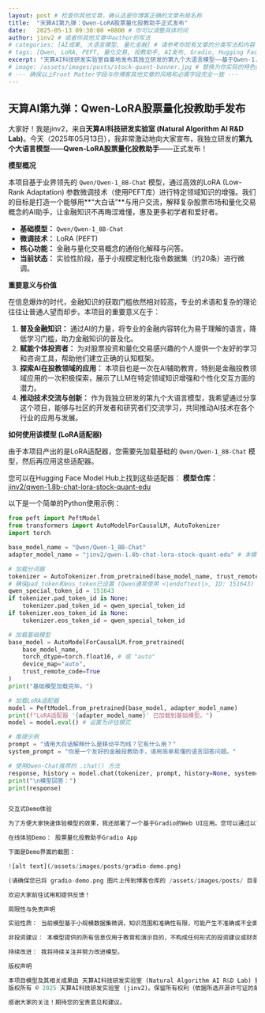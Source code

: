 ```yaml
---
layout: post # 检查你其他文章，确认这是你博客正确的文章布局名称
title:  "天算AI第九弹：Qwen-LoRA股票量化投教助手正式发布"
date:   2025-05-13 09:30:00 +0800 # 你可以调整具体时间
author: jinv2 # 或者你其他文章中author的写法
# categories: [AI成果, 大语言模型, 量化金融] # 请参考你现有文章的分类写法和内容
# tags: [Qwen, LoRA, PEFT, 量化交易, 投教助手, AI发布, Gradio, Hugging Face] # 请参考你现有文章的标签写法和内容
excerpt: "天算AI科技研发实验室自豪地发布其独立研发的第九个大语言模型——基于Qwen-1.8B微调的股票量化投教助手。本文介绍了模型的概况、使用方法、重要意义，并提供了在线Demo体验。"
# image: /assets/images/posts/stock-quant-banner.jpg # 替换为你实际的特色图片路径，如果需要的话
# --- 确保以上Front Matter字段与你博客其他文章的风格和必需字段完全一致 ---
---
```


## 天算AI第九弹：Qwen-LoRA股票量化投教助手发布

大家好！我是jinv2，来自**天算AI科技研发实验室 (Natural Algorithm AI R&D Lab)**。今天（2025年05月13日），我非常激动地向大家宣布，我独立研发的**第九个大语言模型**——**Qwen-LoRA股票量化投教助手**——正式发布！

<!-- 可选：在此处插入你的特色图片，例如 stock-quant-banner.jpg -->
<!-- ![股票量化概念图](/assets/images/posts/stock-quant-banner.jpg "AI赋能金融投教") -->

**模型概况**

本项目基于业界领先的 `Qwen/Qwen-1_8B-Chat` 模型，通过高效的LoRA (Low-Rank Adaptation) 参数微调技术（使用PEFT库）进行特定领域知识的增强。我们的目标是打造一个能够用**“大白话”**与用户交流，解释复杂股票市场和量化交易概念的AI助手，让金融知识不再晦涩难懂，惠及更多初学者和爱好者。

*   **基础模型：** `Qwen/Qwen-1_8B-Chat`
*   **微调技术：** LoRA (PEFT)
*   **核心功能：** 金融与量化交易概念的通俗化解释与问答。
*   **当前状态：** 实验性阶段，基于小规模定制化指令数据集（约20条）进行微调。

**重要意义与价值**

在信息爆炸的时代，金融知识的获取门槛依然相对较高，专业的术语和复杂的理论往往让普通人望而却步。本项目的重要意义在于：

1.  **普及金融知识：** 通过AI的力量，将专业的金融内容转化为易于理解的语言，降低学习门槛，助力金融知识的普及化。
2.  **赋能个体投资者：** 为对股票投资和量化交易感兴趣的个人提供一个友好的学习和咨询工具，帮助他们建立正确的认知框架。
3.  **探索AI在投教领域的应用：** 本项目也是一次在AI辅助教育，特别是金融投教领域应用的一次积极探索，展示了LLM在特定领域知识增强和个性化交互方面的潜力。
4.  **推动技术交流与创新：** 作为我独立研发的第九个大语言模型，我希望通过分享这个项目，能够与社区的开发者和研究者们交流学习，共同推动AI技术在各个行业的应用与发展。

**如何使用该模型 (LoRA适配器)**

由于本项目产出的是LoRA适配器，您需要先加载基础的 `Qwen/Qwen-1_8B-Chat` 模型，然后再应用这些适配器。

您可以在Hugging Face Model Hub上找到这些适配器：
**模型仓库：** [jinv2/qwen-1.8b-chat-lora-stock-quant-edu](https://huggingface.co/jinv2/qwen-1.8b-chat-lora-stock-quant-edu)

以下是一个简单的Python使用示例：

```python
from peft import PeftModel
from transformers import AutoModelForCausalLM, AutoTokenizer
import torch

base_model_name = "Qwen/Qwen-1_8B-Chat"
adapter_model_name = "jinv2/qwen-1.8b-chat-lora-stock-quant-edu" # 本模型ID

# 加载分词器
tokenizer = AutoTokenizer.from_pretrained(base_model_name, trust_remote_code=True)
# 确保pad_token和eos_token已设置 (Qwen通常使用 <|endoftext|>, ID: 151643)
qwen_special_token_id = 151643 
if tokenizer.pad_token_id is None:
    tokenizer.pad_token_id = qwen_special_token_id
if tokenizer.eos_token_id is None:
    tokenizer.eos_token_id = qwen_special_token_id

# 加载基础模型
base_model = AutoModelForCausalLM.from_pretrained(
    base_model_name,
    torch_dtype=torch.float16, # 或 "auto"
    device_map="auto",
    trust_remote_code=True
)
print("基础模型加载完毕。")

# 加载LoRA适配器
model = PeftModel.from_pretrained(base_model, adapter_model_name)
print(f"LoRA适配器 '{adapter_model_name}' 已加载到基础模型。")
model = model.eval() # 设置为评估模式

# 推理示例
prompt = "请用大白话解释什么是移动平均线？它有什么用？"
system_prompt = "你是一个友好的金融投教助手，请用简单易懂的语言回答问题。"

# 使用Qwen-Chat推荐的 .chat() 方法
response, history = model.chat(tokenizer, prompt, history=None, system=system_prompt)
print("\n模型回答：")
print(response)


交互式Demo体验

为了方便大家快速体验模型的效果，我还部署了一个基于Gradio的Web UI应用。您可以通过以下链接访问：

在线体验Demo： 股票量化投教助手Gradio App

下面是Demo界面的截图：

![alt text](/assets/images/posts/gradio-demo.png)

(请确保您已将 gradio-demo.png 图片上传到博客仓库的 /assets/images/posts/ 目录下，或者修改此路径为您实际存放图片的路径)

欢迎大家前往试用和提供反馈！

局限性与免责声明

实验性质： 当前模型基于小规模数据集微调，知识范围和准确性有限，可能产生不准确或不全面的回答。

非投资建议： 本模型提供的所有信息仅用于教育和演示目的，不构成任何形式的投资建议或财务意见。 投资有风险，决策需谨慎，请务必咨询专业的财务顾问。

持续改进： 我将持续关注并努力改进模型。

版权声明

本项目模型及其相关成果由 天算AI科技研发实验室 (Natural Algorithm AI R&D Lab) 独立研发。
版权所有 © 2025 天算AI科技研发实验室 (jinv2)。保留所有权利（依据所选开源许可证的条款除外）。

感谢大家的关注！期待您的宝贵意见和建议。

